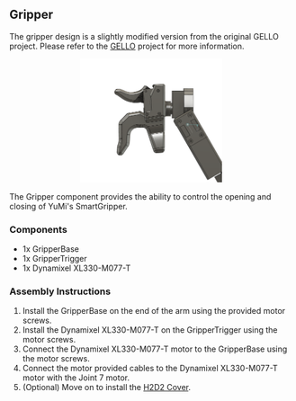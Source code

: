 ## Gripper

The gripper design is a slightly modified version from the original GELLO project. Please refer to the [GELLO](https://wuphilipp.github.io/gello_site/) project for more information.

<p align="center">
    <img src="../../media/components/gripper.png" alt="Gripper" width="50%">
</p>

The Gripper component provides the ability to control the opening and closing of YuMi's SmartGripper. 

### Components
- 1x GripperBase
- 1x GripperTrigger
- 1x Dynamixel XL330-M077-T

### Assembly Instructions
1. Install the GripperBase on the end of the arm using the provided motor screws.
2. Install the Dynamixel XL330-M077-T on the GripperTrigger using the motor screws.
3. Connect the Dynamixel XL330-M077-T motor to the GripperBase using the motor screws.
4. Connect the motor provided cables to the Dynamixel XL330-M077-T motor with the Joint 7 motor.
5. (Optional) Move on to install the [H2D2 Cover](../h2d2_cover/README.md).
